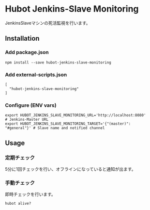 # Hubot Jenkins-Slave MonitoringJenkinsSlaveマシンの死活監視を行います。## Installation### Add package.json```npm install --save hubot-jenkins-slave-monitoring```### Add external-scripts.json```[  "hubot-jenkins-slave-monitoring"]```### Configure (ENV vars)```export HUBOT_JENKINS_SLAVE_MONITORING_URL='http://localhost:8080'       # Jenkins-Master URLexport HUBOT_JENKINS_SLAVE_MONITORING_TARGET='{"(master)": "#general"}' # Slave name and notified channel```## Usage### 定期チェック5分に1回チェックを行い、オフラインになっていると通知が出ます。### 手動チェック即時チェックを行います。```hubot alive?```